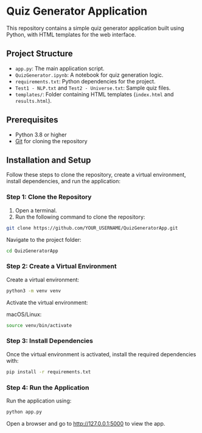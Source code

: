 # Quiz Generator Application

This repository contains a simple quiz generator application built using Python, with HTML templates for the web interface.

## Project Structure
- `app.py`: The main application script.
- `QuizGenerator.ipynb`: A notebook for quiz generation logic.
- `requirements.txt`: Python dependencies for the project.
- `Test1 - NLP.txt` and `Test2 - Universe.txt`: Sample quiz files.
- `templates/`: Folder containing HTML templates (`index.html` and `results.html`).

## Prerequisites
- Python 3.8 or higher
- [Git](https://git-scm.com/) for cloning the repository

## Installation and Setup

Follow these steps to clone the repository, create a virtual environment, install dependencies, and run the application:

### Step 1: Clone the Repository
1. Open a terminal.
2. Run the following command to clone the repository:
```bash
git clone https://github.com/YOUR_USERNAME/QuizGeneratorApp.git
```
Navigate to the project folder:
```bash
cd QuizGeneratorApp
```
### Step 2: Create a Virtual Environment
Create a virtual environment:

```bash
python3 -m venv venv
```
Activate the virtual environment:

macOS/Linux:
```bash
source venv/bin/activate
```
### Step 3: Install Dependencies
Once the virtual environment is activated, install the required dependencies with:

```bash
pip install -r requirements.txt
```
### Step 4: Run the Application
Run the application using:

```bash
python app.py
```
Open a browser and go to http://127.0.0.1:5000 to view the app.
